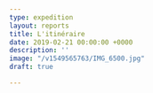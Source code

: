 ```yaml
---
type: expedition
layout: reports
title: L'itinéraire
date: 2019-02-21 00:00:00 +0000
description: ''
image: "/v1549565763/IMG_6500.jpg"
draft: true

---
```

